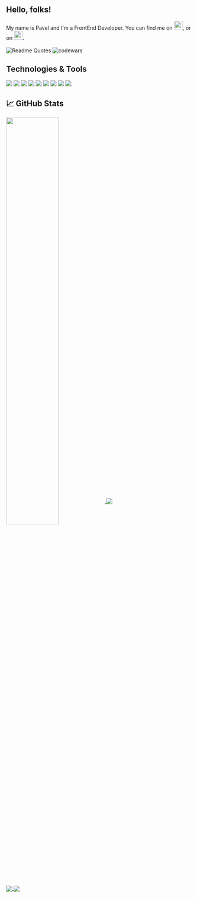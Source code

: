 <!-- ![Typing SVG](https://readme-typing-svg.herokuapp.com?font=Fira+Code&size=28&duration=3000&pause=1000&color=CC0000&background=FFFFFF&width=435&lines=Hey+there!;I'm+a+FrontEnd+Developer) -->

## Hello, folks! 
My name is Pavel and I'm a FrontEnd Developer. You can find me on <a href="https://t.me/Pavel_13S"><img src="http://i.imgur.com/DWJroXT.png" width="24px" height="24px"/></a>,  or on <a href="https://www.linkedin.com/in/pavel-sosnovskiy-0013"><img src="http://i.imgur.com/78apom3.png" width="24px" height="24px"/></a>.
<br/>
<br/>
![Readme Quotes](https://quotes-github-readme.vercel.app/api?type=horizontal&theme=dark)
![codewars](https://www.codewars.com/users/Pavel-SS/badges/large)
## Technologies & Tools
![](https://img.shields.io/badge/Code-JS-informational?style=flat&logo=javaScript&logoColor=white&color=ebd51c)
![](https://img.shields.io/badge/Code-TS-informational?style=flat&logo=typeScript&logoColor=white&color=2f72bc)
![](https://img.shields.io/badge/Library-React-informational?style=flat&logo=react&logoColor=white&color=5ccfee)
![](https://img.shields.io/badge/Library-Redux-informational?style=flat&logo=redux&logoColor=white&color=7046b2)
![](https://img.shields.io/badge/Code-HTML-informational?style=flat&logo=HTML&logoColor=white&color=e66d2e)
![](https://img.shields.io/badge/Style-CSS-informational?style=flat&logo=CSS&logoColor=white&color=2449d8)
![](https://img.shields.io/badge/Style-SCSS-informational?style=flat&logo=SCSS&logoColor=white&color=c45f92)
![](https://img.shields.io/badge/Style-SASS-informational?style=flat&logo=SASS&logoColor=white&color=c45f92)
![](https://img.shields.io/badge/Tool-Gulp-informational?style=flat&logo=gulp&logoColor=white&color=df4647)

## &#x1f4c8; GitHub Stats
<!-- ![Ashutosh's github activity graph](https://activity-graph.herokuapp.com/graph?username=Pavel-SS&theme=high-contrast) -->
<a href="https://github.com/pavel-ss/pavel-ss">
  <img align="center" src="https://github-readme-stats.vercel.app/api?username=Pavel-SS&show_icons=true&line_height=27&count_private=true&title_color=ffffff&text_color=c9cacc&icon_color=2bbc8a&bg_color=1d1f21" width="53%"/>
</a>
<a href="https://github.com/pavel-ss/pavel-ss">
  <img align="center" src="https://github-readme-stats.vercel.app/api/top-langs/?username=Pavel-SS&hide=tex&title_color=ffffff&text_color=c9cacc&icon_color=2bbc8a&bg_color=1d1f21&layout=compact" />
</a>
<br/>
<a href="https://github.com/Pavel-SS/card-nya">
  <img align="center" src="https://github-readme-stats.vercel.app/api/pin/?username=Pavel-SS&repo=card-nya&title_color=ffffff&text_color=c9cacc&icon_color=2bbc8a&bg_color=1d1f21" />
</a>
<a href="https://github.com/Pavel-SS/ToDo-list-Samurai-">
  <img align="center" src="https://github-readme-stats.vercel.app/api/pin/?username=Pavel-SS&repo=ToDo-list-Samurai-&title_color=ffffff&text_color=c9cacc&icon_color=2bbc8a&bg_color=1d1f21" />
</a>



<!-- icons without padding -->

[1.2]: http://i.imgur.com/DWJroXT.png (telegram icon without padding)
[2.2]: http://i.imgur.com/9I6NRUm.png (github icon without padding)
[3.2]: http://i.imgur.com/78apom3.png (LinkedIn icon without padding)


<!-- links to your social media accounts -->

[1]: https://t.me/Pavel_13S
[2]: https://github.com/Pavel-SS
[3]: https://www.linkedin.com/in/pavel-sosnovskiy-0013
<!--
**Pavel-SS/Pavel-SS** is a ✨ _special_ ✨ repository because its `README.md` (this file) appears on your GitHub profile.

